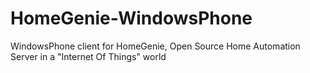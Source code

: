 HomeGenie-WindowsPhone
======================

WindowsPhone client for HomeGenie, Open Source Home Automation Server in a "Internet Of Things" world
